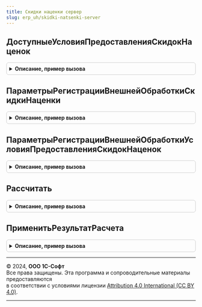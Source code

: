 ```yaml
---
title: Скидки наценки сервер
slug: erp_uh/skidki-natsenki-server
---
```



## ДоступныеУсловияПредоставленияСкидокНаценок
<details style="margin: 1em 0; padding: 0.5em; border: 1px solid #ccc; border-radius: 6px;">

<summary style="font-weight: bold; cursor: pointer;">Описание, пример вызова</summary>

```bsl

// Возвращает доступные условия предоставления предоставления скидок (наценок)
//
// Возвращаемое значение:
//  Массив - Доступные условия предоставления скидок (наценок).
//
Функция ДоступныеУсловияПредоставленияСкидокНаценок() Экспорт
```

Пример вызова
```bsl
Результат = СкидкиНаценкиСервер.ДоступныеУсловияПредоставленияСкидокНаценок() 
```
</details>

## ПараметрыРегистрацииВнешнейОбработкиСкидкиНаценки
<details style="margin: 1em 0; padding: 0.5em; border: 1px solid #ccc; border-radius: 6px;">

<summary style="font-weight: bold; cursor: pointer;">Описание, пример вызова</summary>

```bsl


// Возвращает параметры регистрации внешней обработки для скидки (наценки)
//
// Параметры:
//  Наименование - Строка - Наименование внешней обработки.
//  Информация - Структура - Информация.
//
// Возвращаемое значение:
//  Структура - Структура со свойствами:
//   * Вид - ПеречислениеСсылка.ВидыДополнительныхОтчетовИОбработок - Вид дополнительной обработки.
//   * Версия - Строка - Версия внешний обработки.
//   * Назначение - Массив - Назначение обработки.
//   * Наименование - Строка - Наименование внешний обработки.
//   * БезопасныйРежим - Булево - Признак безопасного режима.
//   * Информация - Структура - Информация.
//   * ВерсияБСП - Строка - Требуемая версия БСП.
//   * Команды - ТаблицаЗначений - Команды внешней обработки.
//
Функция ПараметрыРегистрацииВнешнейОбработкиСкидкиНаценки(Наименование, Информация) Экспорт
```

Пример вызова
```bsl
Результат = СкидкиНаценкиСервер.ПараметрыРегистрацииВнешнейОбработкиСкидкиНаценки(Наименование, Информация) 
```
</details>

## ПараметрыРегистрацииВнешнейОбработкиУсловияПредоставленияСкидокНаценок
<details style="margin: 1em 0; padding: 0.5em; border: 1px solid #ccc; border-radius: 6px;">

<summary style="font-weight: bold; cursor: pointer;">Описание, пример вызова</summary>

```bsl

// Возвращает параметры регистрации внешней обработки для условия предоставления скидки (наценки).
//
// Параметры:
//  Наименование - Строка - Наименование внешней обработки.
//  Информация - Структура - Информация.
//
// Возвращаемое значение:
//  Структура - Структура со свойствами:
//   * Вид - ПеречислениеСсылка.ВидыДополнительныхОтчетовИОбработок - Вид дополнительной обработки.
//   * Версия - Строка - Версия внешний обработки.
//   * Назначение - Массив - Назначение обработки.
//   * Наименование - Строка - Наименование внешний обработки.
//   * БезопасныйРежим - Булево - Признак безопасного режима.
//   * Информация - Структура - Информация.
//   * ВерсияБСП - Строка - Требуемая версия БСП.
//   * Команды - ТаблицаЗначений - Команды внешней обработки.
//
Функция ПараметрыРегистрацииВнешнейОбработкиУсловияПредоставленияСкидокНаценок(Наименование, Информация) Экспорт
```

Пример вызова
```bsl
Результат = СкидкиНаценкиСервер.ПараметрыРегистрацииВнешнейОбработкиУсловияПредоставленияСкидокНаценок(Наименование, Информация) 
```
</details>

## Рассчитать
<details style="margin: 1em 0; padding: 0.5em; border: 1px solid #ccc; border-radius: 6px;">

<summary style="font-weight: bold; cursor: pointer;">Описание, пример вызова</summary>

```bsl


// Выполняет расчет скидок по документу.
// Вызывается из форм документов.
//
// Параметры:
//  Объект - ДокументОбъект, ДанныеФормыСтруктура - Объект, в котором требуется рассчитать скидки (наценки).
//  ВходныеПараметры - см. СкидкиНаценкиЗаполнениеСервер.НовыйПараметрыРассчитать
//
// Возвращаемое значение:
//  Структура - Структура со свойствами:
//   * ДеревоСкидок - см. СформироватьДеревоСкидок
//   * ТаблицаСкидкиНаценки - ТаблицаЗначений - Таблица с рассчитанными скидками.
//   * ПараметрыРасчета - Структура - Структура параметров расчета.
//
Функция Рассчитать(Объект, ВходныеПараметры) Экспорт
```

Пример вызова
```bsl
Результат = СкидкиНаценкиСервер.Рассчитать(Объект, ВходныеПараметры) 
```
</details>

## ПрименитьРезультатРасчета
<details style="margin: 1em 0; padding: 0.5em; border: 1px solid #ccc; border-radius: 6px;">

<summary style="font-weight: bold; cursor: pointer;">Описание, пример вызова</summary>

```bsl

// Процедура применяет результат расчет скидок к документу.
// Вызывается из форм документов.
//
// Параметры:
//  Объект - ДокументОбъект, ДанныеФормыСтруктура - Объект, в котором требуется рассчитать скидки (наценки).
//  ПримененныеСкидки - Структура - Структура со свойствами:
//    * ДеревоСкидок - ДеревоЗначений - Дерево скидок (наценок).
//    * ТаблицаСкидкиНаценки - ТаблицаЗначений - Таблица с рассчитанными скидками.
//    * ПараметрыРасчета - Структура - Структура параметров расчета.
//  РеализацияСверхЗаказа - Булево - Реализация сверх заказа.
//
Процедура ПрименитьРезультатРасчета(Объект, ПримененныеСкидки, РеализацияСверхЗаказа = Ложь) Экспорт
```

Пример вызова
```bsl
СкидкиНаценкиСервер.ПрименитьРезультатРасчета(Объект, ПримененныеСкидки, РеализацияСверхЗаказа);
```
</details>

---

© 2024, **ООО 1С-Софт**  
Все права защищены. Эта программа и сопроводительные материалы предоставляются  
в соответствии с условиями лицензии [Attribution 4.0 International (CC BY 4.0)](https://creativecommons.org/licenses/by/4.0/legalcode).

---
